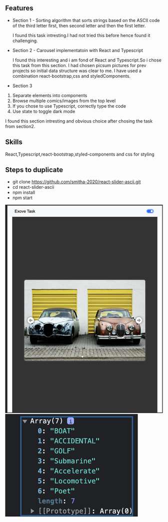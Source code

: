 ## Features
- Section 1 - Sorting algorithm that sorts strings based on the ASCII code of the third letter first, then second letter and then the first letter.

  I found this task intresting.I had not tried this before hence found it challenging.
  
- Section 2 - Carousel implementatoin with React and Typescript
  
  I found this interesting and i am fond of React and Typescript.So i chose this task from this section.
  I had chosen picsum pictures for prev projects so initial data structure was clear to me.
  I have used a combination react-bootstrap,css and styledComponents.
  

- Section 3
1. Separate elements into components
2. Browse multiple comics/images from the top level
3. If you chose to use Typescript, correctly type the code
4.  Use state to toggle dark mode

I found this section intresting and obvious choice after chosing the task from section2.

## Skills
React,Typescript,react-bootstrap,styled-components and css for styling


## Steps to duplicate
- git clone https://github.com/smitha-2020/react-slider-ascii.git
- cd react-slider-ascii
- npm install
- npm start

![alt text](https://github.com/smitha-2020/react-slider-ascii/blob/main/exoveTask.png)
![alt text](https://github.com/smitha-2020/react-slider-ascii/blob/main/exovetask2.png)


